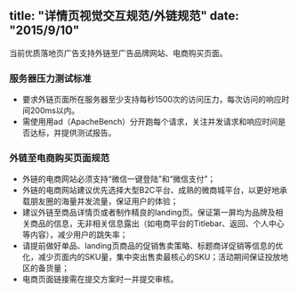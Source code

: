 title: "详情页视觉交互规范/外链规范"
date: "2015/9/10"
---


当前优质落地页广告支持外链至广告品牌网站、电商购买页面。
  
### 服务器压力测试标准
- 要求外链页面所在服务器至少支持每秒1500次的访问压力，每次访问的响应时间200ms以内。
- 需使用用ad（ApacheBench）分开跑每个请求，关注并发请求和响应时间是否达标，并提供测试报告。


### 外链至电商购买页面规范
- 外链的电商网站必须支持“微信一键登陆”和“微信支付”；
- 外链的电商网站建议优先选择大型B2C平台、成熟的微商城平台，以更好地承载朋友圈的海量并发流量，保证用户的体验；
- 建议外链至商品详情页或者制作精良的landing页。保证第一屏均为品牌及相关商品的信息，无非相关信息露出（如电商平台的Titlebar、返回、个人中心等内容），减少用户的跳失率；
- 请提前做好单品、landing页商品的促销售卖策略、标题商详促销等信息的优化，减少页面内的SKU量，集中突出售卖最核心的SKU；活动期间保证投放地区的备货量；
- 电商页面链接需在提交方案时一并提交审核。
